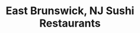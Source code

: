 ---
layout: city
title: East Brunswick, NJ Sushi Restaurants
permalink: /new-jersey/east-brunswick/
stateAbbr: NJ
stateName: New Jersey
cityName: East Brunswick

---